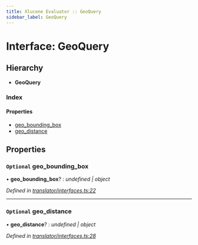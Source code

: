 ```yaml
---
title: Xlucene Evaluator :: GeoQuery
sidebar_label: GeoQuery
---
```


# Interface: GeoQuery

## Hierarchy

* **GeoQuery**

### Index

#### Properties

* [geo_bounding_box](geoquery.md#optional-geo_bounding_box)
* [geo_distance](geoquery.md#optional-geo_distance)

## Properties

### `Optional` geo_bounding_box

• **geo_bounding_box**? : *undefined | object*

*Defined in [translator/interfaces.ts:22](https://github.com/terascope/teraslice/blob/e7b0edd3/packages/xlucene-evaluator/src/translator/interfaces.ts#L22)*

___

### `Optional` geo_distance

• **geo_distance**? : *undefined | object*

*Defined in [translator/interfaces.ts:28](https://github.com/terascope/teraslice/blob/e7b0edd3/packages/xlucene-evaluator/src/translator/interfaces.ts#L28)*
